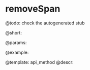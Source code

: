 removeSpan
=============


@todo:
	check the autogenerated stub

@short:
	

@params:





@example:

@template:	api_method
@descr:

